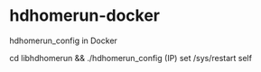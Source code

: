 # hdhomerun-docker
hdhomerun_config in Docker

cd libhdhomerun && ./hdhomerun_config (IP) set /sys/restart self

